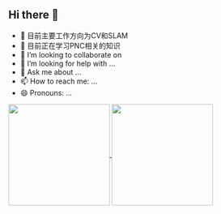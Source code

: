 ## Hi there 👋

<!--
**liangheming/liangheming** is a ✨ _special_ ✨ repository because its `README.md` (this file) appears on your GitHub profile.

Here are some ideas to get you started:
-->
- 🔭 目前主要工作方向为CV和SLAM
- 🌱 目前正在学习PNC相关的知识
- 👯 I’m looking to collaborate on 
- 🤔 I’m looking for help with ...
- 💬 Ask me about ...
- 📫 How to reach me: ...
- 😄 Pronouns: ...

<!--![liangheming's GitHub stats](https://github-readme-stats.vercel.app/api?username=liangheming&show_icons=true) -->

<a href="https://github.com/liangheming/github-readme-stats">
  <img height=200 align="center" src="https://github-readme-stats.vercel.app/api?username=liangheming&card_width=200&locale=cn" />
</a>
<a href="https://github.com/liangheming/convoychat">
  <img height=200 align="center" src="https://github-readme-stats.vercel.app/api/top-langs?username=liangheming&layout=compact&langs_count=8&card_width=200&locale=cn" />
</a>


